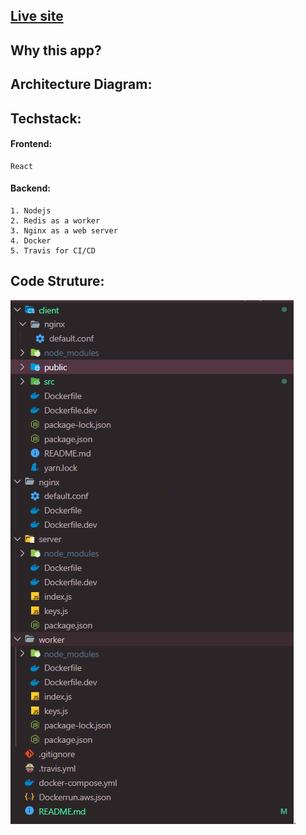 ## [Live site](http://multidocker-env-1.eba-finc9rcp.us-east-2.elasticbeanstalk.com/)

## Why this app?

## Architecture Diagram:

## Techstack:

#### Frontend:

    React

#### Backend:

    1. Nodejs
    2. Redis as a worker
    3. Nginx as a web server
    4. Docker
    5. Travis for CI/CD

## Code Struture:

![alt text for screen readers](code.png "Code Struture").
